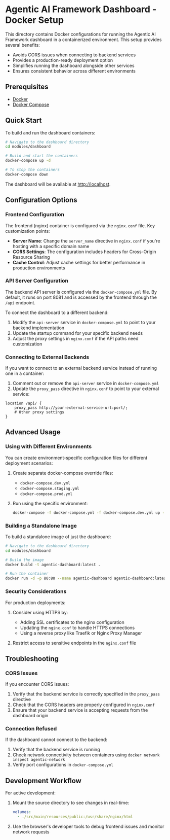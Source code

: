 # Agentic AI Framework Dashboard - Docker Setup

This directory contains Docker configurations for running the Agentic AI Framework dashboard in a containerized environment. This setup provides several benefits:

- Avoids CORS issues when connecting to backend services
- Provides a production-ready deployment option
- Simplifies running the dashboard alongside other services
- Ensures consistent behavior across different environments


## Prerequisites

- [Docker](https://docs.docker.com/get-docker/)
- [Docker Compose](https://docs.docker.com/compose/install/)

## Quick Start

To build and run the dashboard containers:

```bash
# Navigate to the dashboard directory
cd modules/dashboard

# Build and start the containers
docker-compose up -d

# To stop the containers
docker-compose down
```

The dashboard will be available at [http://localhost](http://localhost).

## Configuration Options

### Frontend Configuration

The frontend (nginx) container is configured via the `nginx.conf` file. Key customization points:

- **Server Name**: Change the `server_name` directive in `nginx.conf` if you're hosting with a specific domain name
- **CORS Settings**: The configuration includes headers for Cross-Origin Resource Sharing
- **Cache Control**: Adjust cache settings for better performance in production environments

### API Server Configuration

The backend API server is configured via the `docker-compose.yml` file. By default, it runs on port 8081 and is accessed by the frontend through the `/api` endpoint.

To connect the dashboard to a different backend:

1. Modify the `api-server` service in `docker-compose.yml` to point to your backend implementation
2. Update the startup command for your specific backend needs
3. Adjust the proxy settings in `nginx.conf` if the API paths need customization

### Connecting to External Backends

If you want to connect to an external backend service instead of running one in a container:

1. Comment out or remove the `api-server` service in `docker-compose.yml`
2. Update the `proxy_pass` directive in `nginx.conf` to point to your external service:

```
location /api/ {
    proxy_pass http://your-external-service-url:port/;
    # Other proxy settings
}
```

## Advanced Usage

### Using with Different Environments

You can create environment-specific configuration files for different deployment scenarios:

1. Create separate docker-compose override files:
   - `docker-compose.dev.yml`
   - `docker-compose.staging.yml`
   - `docker-compose.prod.yml`

2. Run using the specific environment:
   ```bash
   docker-compose -f docker-compose.yml -f docker-compose.dev.yml up -d
   ```

### Building a Standalone Image

To build a standalone image of just the dashboard:

```bash
# Navigate to the dashboard directory
cd modules/dashboard

# Build the image
docker build -t agentic-dashboard:latest .

# Run the container
docker run -d -p 80:80 --name agentic-dashboard agentic-dashboard:latest
```

### Security Considerations

For production deployments:

1. Consider using HTTPS by:
   - Adding SSL certificates to the nginx configuration
   - Updating the `nginx.conf` to handle HTTPS connections
   - Using a reverse proxy like Traefik or Nginx Proxy Manager

2. Restrict access to sensitive endpoints in the `nginx.conf` file

## Troubleshooting

### CORS Issues

If you encounter CORS issues:

1. Verify that the backend service is correctly specified in the `proxy_pass` directive
2. Check that the CORS headers are properly configured in `nginx.conf`
3. Ensure that your backend service is accepting requests from the dashboard origin

### Connection Refused

If the dashboard cannot connect to the backend:

1. Verify that the backend service is running
2. Check network connectivity between containers using `docker network inspect agentic-network`
3. Verify port configurations in `docker-compose.yml`

## Development Workflow

For active development:

1. Mount the source directory to see changes in real-time:
   ```yaml
   volumes:
     - ./src/main/resources/public:/usr/share/nginx/html
   ```

2. Use the browser's developer tools to debug frontend issues and monitor network requests